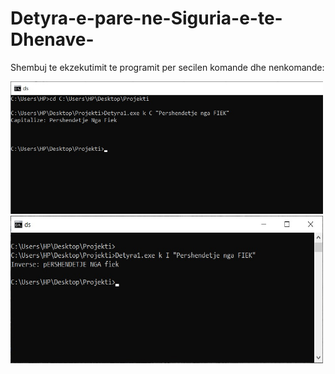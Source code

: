 # Detyra-e-pare-ne-Siguria-e-te-Dhenave-


Shembuj te ekzekutimit te programit per secilen komande dhe nenkomande:




<img src ="Images/Capitalize.jpg" width="500">          
<img src= "Images/Inverse.jpg" width="500">
